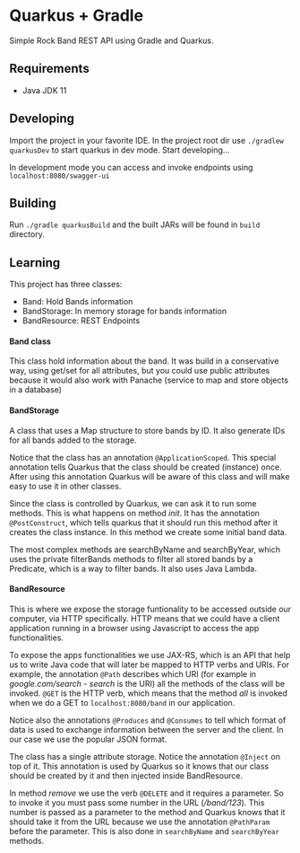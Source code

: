 # Quarkus + Gradle 

Simple Rock Band REST API using Gradle and Quarkus.

## Requirements 

* Java JDK 11

## Developing

Import the project in your favorite IDE. 
In the project root dir use `./gradlew quarkusDev` to start quarkus in dev mode. Start developing...

In development mode you can access and invoke endpoints using `localhost:8080/swagger-ui`

## Building

Run `./gradle quarkusBuild` and the built JARs will be found in `build` directory.

## Learning

This project has three classes:

* Band: Hold Bands information
* BandStorage: In memory storage for bands information
* BandResource: REST Endpoints

#### Band class

This class hold information about the band. It was build in a conservative way, using get/set for all attributes, but you could use public attributes because it would also work with Panache (service to map and store objects in a database)

#### BandStorage

A class that uses a Map structure to store bands by ID. It also generate IDs for all bands added to the storage. 

Notice that the class has an annotation `@ApplicationScoped`. This special annotation tells Quarkus that the class should be created (instance) once. After using this annotation Quarkus will be aware of this class and will make easy to use it in other classes.

Since the class is controlled by Quarkus, we can ask it to run some methods. This is what happens on method *init*. It has the annotation `@PostConstruct`, which tells quarkus that it should run this method after it creates the class instance. In this method we create some initial band data. 

The most complex methods are searchByName and searchByYear, which uses the private filterBands methods to filter all stored bands by a Predicate, which is a way to filter bands. It also uses Java Lambda.


#### BandResource

This is where we expose the storage funtionality to be accessed outside our computer, via HTTP specifically. HTTP means that we could have a client application running in a browser using Javascript to access the app functionalities. 

To expose the apps functionalities we use JAX-RS, which is an API that help us to write Java code that will later be mapped to HTTP verbs and URIs. For example, the annotation `@Path` describes which URI (for example in *google.com/search* - *search* is the URI) all the methods of the class will be invoked. `@GET` is the HTTP verb, which means that the method *all* is invoked when we do a GET to `localhost:8080/band` in our application. 

Notice also the annotations `@Produces` and `@Consumes` to tell which format of data is used to exchange information between the server and the client. In our case we use the popular JSON format.

The class has a single attribute storage. Notice the annotation `@Inject` on top of it. This annotation is used by Quarkus so it knows that our class should be created by it and then injected inside BandResource.

In method *remove* we use the verb `@DELETE` and it requires a parameter. So to invoke it you must pass some number in the URL (*/band/123*). This number is passed as a parameter to the method and Quarkus knows that it should take it from the URL because we use the annotation `@PathParam` before the parameter. This is also done in `searchByName` and `searchByYear` methods. 

